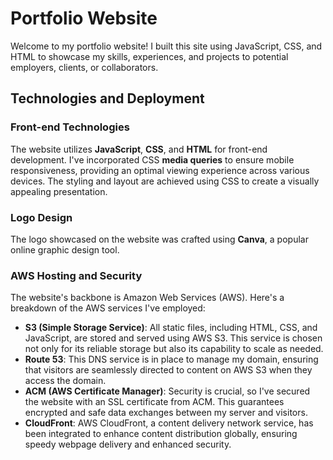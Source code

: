 # Portfolio Website

Welcome to my portfolio website! I built this site using JavaScript, CSS, and HTML to showcase my skills, experiences, and projects to potential employers, clients, or collaborators.

## Technologies and Deployment

### Front-end Technologies

The website utilizes **JavaScript**, **CSS**, and **HTML** for front-end development. I've incorporated CSS **media queries** to ensure mobile responsiveness, providing an optimal viewing experience across various devices. The styling and layout are achieved using CSS to create a visually appealing presentation.

### Logo Design

The logo showcased on the website was crafted using **Canva**, a popular online graphic design tool.

### AWS Hosting and Security

The website's backbone is Amazon Web Services (AWS). Here's a breakdown of the AWS services I've employed:

- **S3 (Simple Storage Service)**: All static files, including HTML, CSS, and JavaScript, are stored and served using AWS S3. This service is chosen not only for its reliable storage but also its capability to scale as needed.
- **Route 53**: This DNS service is in place to manage my domain, ensuring that visitors are seamlessly directed to content on AWS S3 when they access the domain.
- **ACM (AWS Certificate Manager)**: Security is crucial, so I've secured the website with an SSL certificate from ACM. This guarantees encrypted and safe data exchanges between my server and visitors.
- **CloudFront**: AWS CloudFront, a content delivery network service, has been integrated to enhance content distribution globally, ensuring speedy webpage delivery and enhanced security.
